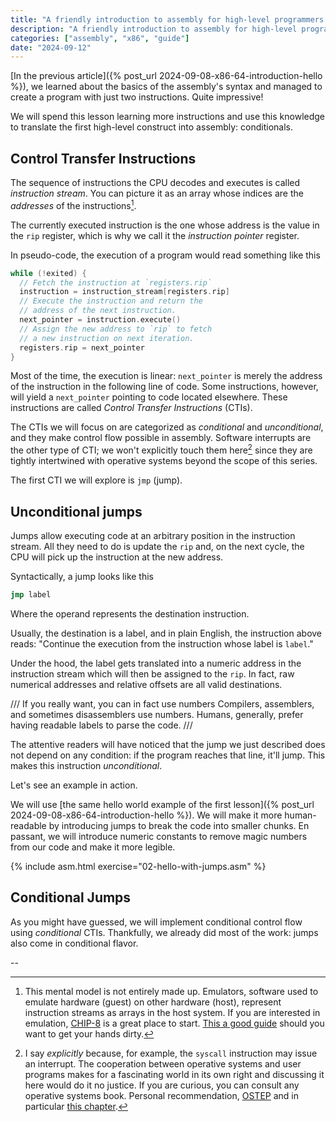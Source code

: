 ```yaml
---
title: "A friendly introduction to assembly for high-level programmers — Conditionals"
description: "A friendly introduction to assembly for high-level programmers — Conditionals"
categories: ["assembly", "x86", "guide"]
date: "2024-09-12"
---
```


[In the previous article]({% post_url 2024-09-08-x86-64-introduction-hello %}), we learned about the basics of the assembly's syntax and managed to create a program with just two instructions. Quite impressive!

We will spend this lesson learning more instructions and use this knowledge to translate the first high-level construct into assembly: conditionals.

## Control Transfer Instructions

The sequence of instructions the CPU decodes and executes is called _instruction stream_. You can picture it as an array whose indices are the _addresses_ of the instructions[^1].

The currently executed instruction is the one whose address is the value in the `rip` register, which is why we call it the _instruction pointer_ register.

In pseudo-code, the execution of a program would read something like this
```c
while (!exited) {
  // Fetch the instruction at `registers.rip`
  instruction = instruction_stream[registers.rip]
  // Execute the instruction and return the
  // address of the next instruction.
  next_pointer = instruction.execute()
  // Assign the new address to `rip` to fetch
  // a new instruction on next iteration.
  registers.rip = next_pointer
}
```

Most of the time, the execution is linear: `next_pointer` is merely the address of the instruction in the following line of code. Some instructions, however, will yield a `next_pointer` pointing to code located elsewhere. These instructions are called _Control Transfer Instructions_ (CTIs). 

The CTIs we will focus on are categorized as _conditional_ and _unconditional_, and they make control flow possible in assembly. Software interrupts are the other type of CTI; we won't explicitly touch them here[^2] since they are tightly intertwined with operative systems beyond the scope of this series.

The first CTI we will explore is `jmp` (jump).

## Unconditional jumps

Jumps allow executing code at an arbitrary position in the instruction stream. All they need to do is update the `rip` and, on the next cycle, the CPU will pick up the instruction at the new address.

Syntactically, a jump looks like this
```nasm
jmp label
```
Where the operand represents the destination instruction.

Usually, the destination is a label, and in plain English, the instruction above reads: "Continue the execution from the instruction whose label is `label`."

Under the hood, the label gets translated into a numeric address in the instruction stream which will then be assigned to the `rip`. In fact, raw numerical addresses and relative offsets are all valid destinations.

///
If you really want, you can in fact use numbers
Compilers, assemblers, and sometimes disassemblers use numbers. Humans, generally, prefer having readable labels to parse the code.
///


The attentive readers will have noticed that the jump we just described does not depend on any condition: if the program reaches that line, it'll jump. This makes this instruction _unconditional_.

Let's see an example in action. 

We will use [the same hello world example of the first lesson]({% post_url 2024-09-08-x86-64-introduction-hello %}). We will make it more human-readable by introducing jumps to break the code into smaller chunks. En passant, we will introduce numeric constants to remove magic numbers from our code and make it more legible.

{% include asm.html exercise="02-hello-with-jumps.asm" %}

## Conditional Jumps

As you might have guessed, we will implement conditional control flow using _conditional_ CTIs. Thankfully, we already did most of the work: jumps also come in conditional flavor.

--

[^1]: This mental model is not entirely made up. Emulators, software used to emulate hardware (guest) on other hardware (host), represent instruction streams as arrays in the host system. If you are interested in emulation, [CHIP-8](https://en.wikipedia.org/wiki/CHIP-8) is a great place to start. [This a good guide](https://austinmorlan.com/posts/chip8_emulator/) should you want to get your hands dirty.

[^2]: I say _explicitly_ because, for example, the `syscall` instruction may issue an interrupt. The cooperation between operative systems and user programs makes for a fascinating world in its own right and discussing it here would do it no justice. If you are curious, you can consult any operative systems book. Personal recommendation, [OSTEP](https://pages.cs.wisc.edu/~remzi/OSTEP/) and in particular [this chapter](https://pages.cs.wisc.edu/~remzi/OSTEP/cpu-mechanisms.pdf).

